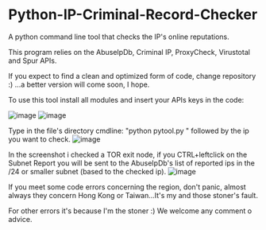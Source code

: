 # Python-IP-Criminal-Record-Checker
A python command line tool that checks the IP's online reputations.

This program relies on the AbuseIpDb, Criminal IP, ProxyCheck, Virustotal and Spur APIs.

If you expect to find a clean and optimized form of code, change repository :) ...a better version will come soon, I hope.

To use this tool install all modules and insert your APIs keys in the code:

![image](https://github.com/Leelez/Python-IP-Criminal-Record-Checker/assets/148364991/6befd33e-6bf8-4715-9a25-23d2a6734056)
![image](https://github.com/Leelez/Python-IP-Criminal-Record-Checker/assets/148364991/c9827ce0-ca03-4281-a93f-88ba7c3307cc)

Type in the file's directory cmdline: "python pytool.py " followed by the ip you want to check.
![image](https://github.com/Leelez/Python-IP-Criminal-Record-Checker/assets/148364991/b533edb5-44e7-4278-88b5-d9356dda169c)

In the screenshot i checked a TOR exit node, if you CTRL+leftclick on the Subnet Report you will be sent to the AbuseIpDb's list of reported ips in the /24 or smaller subnet (based to the checked ip).
![image](https://github.com/Leelez/Python-IP-Criminal-Record-Checker/assets/148364991/162a3cad-534f-44f9-ae55-e504e66a36f2)

If you meet some code errors concerning the region, don't panic, almost always they concern Hong Kong or Taiwan...It's my and those stoner's fault. 

For other errors it's because I'm the stoner :)
We welcome any comment o advice.
